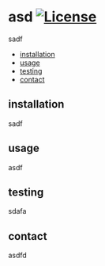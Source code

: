 # asd [![License](https://img.shields.io/badge/License-Apache_2.0-blue.svg)](https://opensource.org/licenses/Apache-2.0)
  sadf

  * [installation](#installation)
  * [usage](#usage)
  * [testing](#testing)
  * [contact](#contact)


  ##  installation 
  sadf

  ## usage
  asdf

  ## testing
  sdafa

  ## contact
  asdfd
